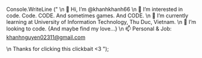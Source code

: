 Console.WriteLine ("
\n 👋 Hi, I’m @khanhkhanh66
\n 👀 I’m interested in code. Code. CODE. And sometimes games. And CODE.
\n 🌱 I’m currently learning at University of Information Technology, Thu Duc, Vietnam.
\n 💞️ I’m looking to code. {And maybe find my love...}
\n 📫 Personal & Job: khanhnguyen02311@gmail.com

\n Thanks for clicking this clickbait <3 ");
